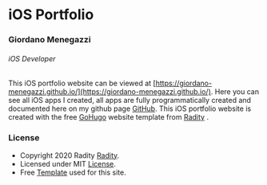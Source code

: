 # iOS Portfolio

### Giordano Menegazzi
###### iOS Developer

This iOS portfolio website can be viewed at [https://giordano-menegazzi.github.io/](https://giordano-menegazzi.github.io/).
Here you can see all iOS apps I created, all apps are fully programmatically created and documented here on my github page [GitHub](https://github.com/Giordano-Menegazzi).
This iOS portfolio website is created with the free [GoHugo](https://gohugo.io/) website template from [Radity](https://radity.com/) .

### License
- Copyright 2020 Radity [Radity](https://radity.com/).
- Licensed under MIT [License](https://github.com/radity/raditian-free-hugo-theme/blob/master/LICENSE).
- Free [Template](https://themes.gohugo.io/themes/raditian-free-hugo-theme/) used for this site. 
